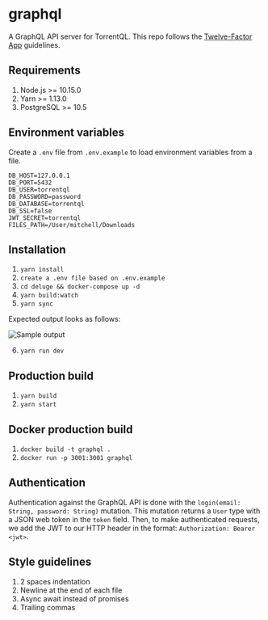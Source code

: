 # graphql

A GraphQL API server for TorrentQL. This repo follows the [Twelve-Factor App](https://12factor.net/) guidelines.

## Requirements

1. Node.js >= 10.15.0
2. Yarn >= 1.13.0
3. PostgreSQL >= 10.5

## Environment variables

Create a `.env` file from `.env.example` to load environment variables from a file.

```
DB_HOST=127.0.0.1
DB_PORT=5432
DB_USER=torrentql
DB_PASSWORD=password
DB_DATABASE=torrentql
DB_SSL=false
JWT_SECRET=torrentql
FILES_PATH=/User/mitchell/Downloads
```

## Installation

1. `yarn install`
2. `create a .env file based on .env.example`
3. `cd deluge && docker-compose up -d`
4. `yarn build:watch`
5. `yarn sync`

Expected output looks as follows:

![Sample output](https://i.imgur.com/Jn9GYvV.png "Sample output")


6. `yarn run dev`

## Production build

1. `yarn build`
2. `yarn start`

## Docker production build

1. `docker build -t graphql .`
2. `docker run -p 3001:3001 graphql`

## Authentication

Authentication against the GraphQL API is done with the `login(email: String, password: String)` mutation.
This mutation returns a `User` type with a JSON web token in the `token` field. Then, to make
authenticated requests, we add the JWT to our HTTP header in the format: `Authorization: Bearer <jwt>`.

## Style guidelines

1. 2 spaces indentation
2. Newline at the end of each file
3. Async await instead of promises
4. Trailing commas
